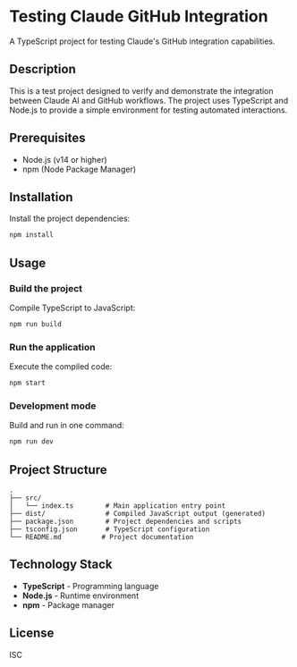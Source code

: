 # Testing Claude GitHub Integration

A TypeScript project for testing Claude's GitHub integration capabilities.

## Description

This is a test project designed to verify and demonstrate the integration between Claude AI and GitHub workflows. The project uses TypeScript and Node.js to provide a simple environment for testing automated interactions.

## Prerequisites

- Node.js (v14 or higher)
- npm (Node Package Manager)

## Installation

Install the project dependencies:

```bash
npm install
```

## Usage

### Build the project

Compile TypeScript to JavaScript:

```bash
npm run build
```

### Run the application

Execute the compiled code:

```bash
npm start
```

### Development mode

Build and run in one command:

```bash
npm run dev
```

## Project Structure

```
.
├── src/
│   └── index.ts        # Main application entry point
├── dist/               # Compiled JavaScript output (generated)
├── package.json        # Project dependencies and scripts
├── tsconfig.json       # TypeScript configuration
└── README.md          # Project documentation
```

## Technology Stack

- **TypeScript** - Programming language
- **Node.js** - Runtime environment
- **npm** - Package manager

## License

ISC

